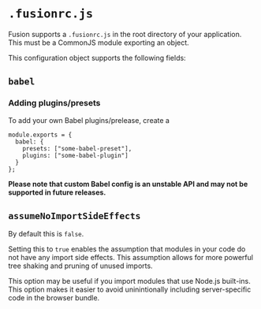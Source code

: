 # `.fusionrc.js`

Fusion supports a `.fusionrc.js` in the root directory of your application. This must be a CommonJS module exporting an object.

This configuration object supports the following fields:

## `babel`

### Adding plugins/presets

To add your own Babel plugins/prelease, create a 
```
module.exports = {
  babel: {
    presets: ["some-babel-preset"],
    plugins: ["some-babel-plugin"]
  }
};
```

**Please note that custom Babel config is an unstable API and may not be supported in future releases.**


## `assumeNoImportSideEffects`

By default this is `false`.

Setting this to `true` enables the assumption that modules in your code do not have any import side effects. This assumption allows for more powerful tree shaking and pruning of unused imports.

This option may be useful if you import modules that use Node.js built-ins. This option makes it easier to avoid uninintionally including server-specific code in the browser bundle.
